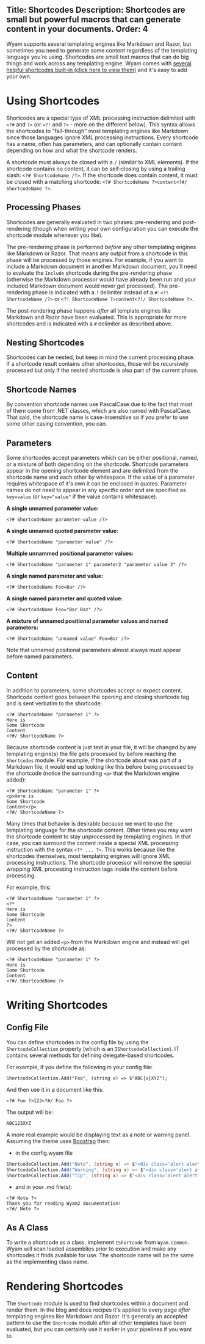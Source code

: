 Title: Shortcodes
Description: Shortcodes are small but powerful macros that can generate content in your documents.
Order: 4
---
<?! Raw ?><?# Raw ?>

Wyam supports several templating engines like Markdown and Razor, but sometimes you need to generate some content regardless of the templating language you're using. Shortcodes are small text macros that can do big things and work across any templating engine. Wyam comes with [several helpful shortcodes built-in (click here to view them)](/shortcodes) and it's easy to add your own.

# Using Shortcodes

Shortcodes are a special type of XML processing instruction delimited with `<?#` and `?>` (or `<?!` and `?>` - more on the different below). This syntax allows the shortcodes to "fall-through" most templating engines like Markdown since those languages ignore XML processing instructions. Every shortcode has a name, often has parameters, and can optionally contain content depending on how and what the shortcode renders.

A shortcode must always be closed with a `/` (similar to XML elements). If the shortcode contains no content, it can be self-closing by using a trailing slash: `<?# ShortcodeName /?>`. If the shortcode does contain content, it must be closed with a matching shortcode: `<?# ShortcodeName ?>content<?#/ ShortcodeName ?>`.

## Processing Phases

Shortcodes are generally evaluated in two phases: pre-rendering and post-rendering (though when writing your own configuration you can execute the shortcode module whenever you like).

The pre-rendering phase is performed _before_ any other templating engines like Markdown or Razor. That means any output from a shortcode in this phase will be processed by those engines. For example, if you want to include a Markdown document in another Markdown document, you'll need to evaluate the `Include` shortcode during the pre-rendering phase (otherwise the Markdown processor would have already been run and your included Markdown document would never get processed). The pre-rendering phase is indicated with a `!` delimiter instead of a `#`: `<?! ShortcodeName /?>` or `<?! ShortcodeName ?>content<?!/ ShortcodeName ?>`.

The post-rendering phase happens _after_ all template engines like Markdown and Razor have been evaluated. This is appropriate for more shortcodes and is indicated with a `#` delimiter as described above.

## Nesting Shortcodes

Shortcodes can be nested, but keep in mind the current processing phase. If a shortcode result contains other shortcodes, those will be recursively processed but only if the nested shortcode is also part of the current phase.

## Shortcode Names

By convention shortcode names use PascalCase due to the fact that most of them come from .NET classes, which are also named with PascalCase. That said, the shortcode name is case-insensitive so if you prefer to use some other casing convention, you can.

## Parameters

Some shortcodes accept parameters which can be either positional, named, or a mixture of both depending on the shortcode. Shortcode parameters appear in the opening shortcode element and are delimited from the shortcode name and each other by whitespace. If the value of a parameter requires whitespace of it's own it can be enclosed in quotes. Parameter names do not need to appear in any specific order and are specified as `key=value` (or `key="value"` if the value contains whitespace).

**A single unnamed parameter value:**

```
<?# ShortcodeName parameter-value /?>
```

**A single unnamed quoted parameter value:**

```
<?# ShortcodeName "parameter value" /?>
```

**Multiple unnammed positional parameter values:**

```
<?# ShortcodeName "parameter 1" parameter2 "parameter value 3" /?>
```

**A single named parameter and value:**

```
<?# ShortcodeName Foo=Bar /?>
```

**A single named parameter and quoted value:**

```
<?# ShortcodeName Foo="Bar Baz" /?>
```

**A mixture of unnamed positional parameter values and named parameters:**

```
<?# ShortcodeName "unnamed value" Foo=Bar /?>
```

Note that unnamed positional parameters almost always must appear before named parameters.

## Content

In addition to parameters, some shortcodes accept or expect content. Shortcode content goes between the opening and closing shortcode tag and is sent verbatim to the shortcode:

```
<?# ShortcodeName "parameter 1" ?>
Here is
Some Shortcode
Content
<?#/ ShortcodeName ?>
```

Because shortcode content is just text in your file, it will be changed by any templating engine(s) the file gets processed by before reaching the `Shortcodes` module. For example, if the shortcode about was part of a Markdown file, it would end up looking like this before being processed by the shortcode (notice the surrounding `<p>` that the Markdown engine added):

```
<?# ShortcodeName "parameter 1" ?>
<p>Here is
Some Shortcode
Content</p>
<?#/ ShortcodeName ?>
```

Many times that behavior is desirable because we want to use the templating language for the shortcode content. Other times you may want the shortcode content to stay unprocessed by templating engines. In that case, you can surround the content inside a special XML processing instruction with the syntax `<?* ... ?>`. This works because like the shortcodes themselves, most templating engines will ignore XML processing instructions. The shortcode processor will remove the special wrapping XML processing instruction tags inside the content before processing.

For example, this:

```
<?# ShortcodeName "parameter 1" ?>
<?*
Here is
Some Shortcode
Content
?>
<?#/ ShortcodeName ?>
```

Will not get an added `<p>` from the Markdown engine and instead will get processed by the shortcode as:

```
<?# ShortcodeName "parameter 1" ?>
Here is
Some Shortcode
Content
<?#/ ShortcodeName ?>
```

# Writing Shortcodes

## Config File

You can define shortcodes in the config file by using the `ShortcodeCollection` property (which is an `IShortcodeCollection`). IT contains several methods for defining delegate-based shortcodes.

For example, if you define the following in your config file:

```
ShortcodeCollection.Add("Foo", (string x) => $"ABC{x}XYZ");
```

And then use it in a document like this:

```
<?# Foo ?>123<?#/ Foo ?>
```

The output will be:

```
ABC123XYZ
```

A more real example would be displaying text as a note or warning panel. Assuming the theme uses [Boostrap](https://getbootstrap.com/docs/4.0/components/alerts/) then:
- in the config.wyam file
```csharp
ShortcodeCollection.Add("Note", (string x) => $"<div class='alert alert-info' role='alert'>{x}</div>");
ShortcodeCollection.Add("Warning", (string x) => $"<div class='alert alert-warning' role='alert'>{x}</div>");
ShortcodeCollection.Add("Tip", (string x) => $"<div class='alert alert-success' role='alert'>{x}</div>");
```
- and in your .md file(s):
```
<?# Note ?>
Thank you for reading Wyam2 documentation!
<?#/ Note ?>
```

## As A Class

To write a shortcode as a class, implement `IShortcode` from `Wyam.Common`. Wyam will scan loaded assemblies prior to execution and make any shortcodes it finds available for use. The shortcode name will be the same as the implementing class name.

# Rendering Shortcodes

The `Shortcode` module is used to find shortcodes within a document and render them. In the blog and docs recipes it's applied to every page _after_ templating engines like Markdown and Razor. It's generally an accepted pattern to use the `Shortcode` module after all other templates have been evaluated, but you can certainly use it earlier in your pipelines if you want to.

<?#/ Raw ?><?!/ Raw ?>

